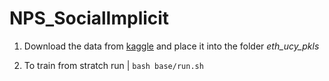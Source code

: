 # NPS_SocialImplicit

1. Download the data from [kaggle](https://www.kaggle.com/datasets/matyasvincze/eth-ucy-pkls) and place it into the folder _eth_ucy_pkls_

2. To train from stratch run | `bash base/run.sh`
